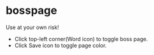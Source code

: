bosspage
========

Use at your own risk!
- Click top-left corner(Word icon) to toggle boss page.
- Click Save icon to toggle page color. 
